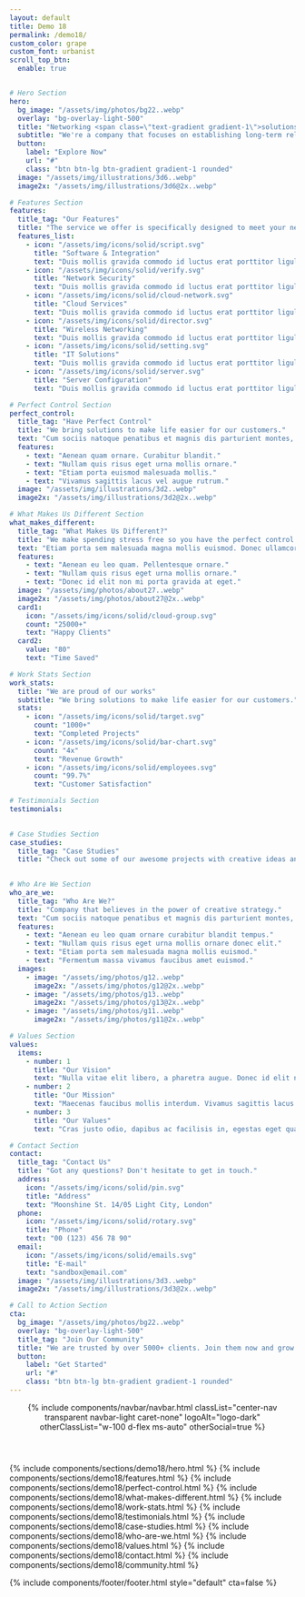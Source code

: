 ```yaml
---
layout: default
title: Demo 18
permalink: /demo18/
custom_color: grape
custom_font: urbanist
scroll_top_btn:
  enable: true 


# Hero Section
hero:
  bg_image: "/assets/img/photos/bg22..webp"
  overlay: "bg-overlay-light-500"
  title: "Networking <span class=\"text-gradient gradient-1\">solutions</span> for worldwide communication"
  subtitle: "We're a company that focuses on establishing long-term relationships with customers."
  button:
    label: "Explore Now"
    url: "#"
    class: "btn btn-lg btn-gradient gradient-1 rounded"
  image: "/assets/img/illustrations/3d6..webp"
  image2x: "/assets/img/illustrations/3d6@2x..webp"

# Features Section
features:
  title_tag: "Our Features"
  title: "The service we offer is specifically designed to meet your needs."
  features_list:
    - icon: "/assets/img/icons/solid/script.svg"
      title: "Software & Integration"
      text: "Duis mollis gravida commodo id luctus erat porttitor ligula, eget lacinia odio sem aget elit nullam quis risus eget."
    - icon: "/assets/img/icons/solid/verify.svg"
      title: "Network Security"
      text: "Duis mollis gravida commodo id luctus erat porttitor ligula, eget lacinia odio sem aget elit nullam quis risus eget."
    - icon: "/assets/img/icons/solid/cloud-network.svg"
      title: "Cloud Services"
      text: "Duis mollis gravida commodo id luctus erat porttitor ligula, eget lacinia odio sem aget elit nullam quis risus eget."
    - icon: "/assets/img/icons/solid/director.svg"
      title: "Wireless Networking"
      text: "Duis mollis gravida commodo id luctus erat porttitor ligula, eget lacinia odio sem aget elit nullam quis risus eget."
    - icon: "/assets/img/icons/solid/setting.svg"
      title: "IT Solutions"
      text: "Duis mollis gravida commodo id luctus erat porttitor ligula, eget lacinia odio sem aget elit nullam quis risus eget."
    - icon: "/assets/img/icons/solid/server.svg"
      title: "Server Configuration"
      text: "Duis mollis gravida commodo id luctus erat porttitor ligula, eget lacinia odio sem aget elit nullam quis risus eget."

# Perfect Control Section
perfect_control:
  title_tag: "Have Perfect Control"
  title: "We bring solutions to make life easier for our customers."
  text: "Cum sociis natoque penatibus et magnis dis parturient montes, nascetur ridiculus mus. Cras justo odio, dapibus ac facilisis in, egestas eget quam. Praesent commodo cursus magna, vel scelerisque nisl consectetur et. Vivamus sagittis lacus vel augue rutrum."
  features:
    - text: "Aenean quam ornare. Curabitur blandit."
    - text: "Nullam quis risus eget urna mollis ornare."
    - text: "Etiam porta euismod malesuada mollis."
    - text: "Vivamus sagittis lacus vel augue rutrum."
  image: "/assets/img/illustrations/3d2..webp"
  image2x: "/assets/img/illustrations/3d2@2x..webp"

# What Makes Us Different Section
what_makes_different:
  title_tag: "What Makes Us Different?"
  title: "We make spending stress free so you have the perfect control."
  text: "Etiam porta sem malesuada magna mollis euismod. Donec ullamcorper nulla non metus auctor fringilla. Morbi leo risus, porta ac consectetur ac, vestibulum at eros. Fusce dapibus, tellus ac cursus. Integer posuere erat a ante venenatis dapibus posuere velit."
  features:
    - text: "Aenean eu leo quam. Pellentesque ornare."
    - text: "Nullam quis risus eget urna mollis ornare."
    - text: "Donec id elit non mi porta gravida at eget."
  image: "/assets/img/photos/about27..webp"
  image2x: "/assets/img/photos/about27@2x..webp"
  card1:
    icon: "/assets/img/icons/solid/cloud-group.svg"
    count: "25000+"
    text: "Happy Clients"
  card2:
    value: "80"
    text: "Time Saved"

# Work Stats Section
work_stats:
  title: "We are proud of our works"
  subtitle: "We bring solutions to make life easier for our customers."
  stats:
    - icon: "/assets/img/icons/solid/target.svg"
      count: "1000+"
      text: "Completed Projects"
    - icon: "/assets/img/icons/solid/bar-chart.svg"
      count: "4x"
      text: "Revenue Growth"
    - icon: "/assets/img/icons/solid/employees.svg"
      count: "99.7%"
      text: "Customer Satisfaction"

# Testimonials Section
testimonials:
  

# Case Studies Section
case_studies:
  title_tag: "Case Studies"
  title: "Check out some of our awesome projects with creative ideas and great design."
  

# Who Are We Section
who_are_we:
  title_tag: "Who Are We?"
  title: "Company that believes in the power of creative strategy."
  text: "Cum sociis natoque penatibus et magnis dis parturient montes, nascetur ridiculus mus. Cras justo odio, dapibus ac facilisis in, egestas eget quam. Praesent commodo cursus magna, vel scelerisque nisl consectetur et. Cum sociis natoque penatibus et magnis dis parturient montes, nascetur ridiculus mus. Aenean lacinia bibendum nulla sed."
  features:
    - text: "Aenean eu leo quam ornare curabitur blandit tempus."
    - text: "Nullam quis risus eget urna mollis ornare donec elit."
    - text: "Etiam porta sem malesuada magna mollis euismod."
    - text: "Fermentum massa vivamus faucibus amet euismod."
  images:
    - image: "/assets/img/photos/g12..webp"
      image2x: "/assets/img/photos/g12@2x..webp"
    - image: "/assets/img/photos/g13..webp"
      image2x: "/assets/img/photos/g13@2x..webp"
    - image: "/assets/img/photos/g11..webp"
      image2x: "/assets/img/photos/g11@2x..webp"

# Values Section
values:
  items:
    - number: 1
      title: "Our Vision"
      text: "Nulla vitae elit libero, a pharetra augue. Donec id elit non mi porta gravida at eget. Fusce dapibus tellus."
    - number: 2
      title: "Our Mission"
      text: "Maecenas faucibus mollis interdum. Vivamus sagittis lacus vel augue laoreet. Sed posuere consectetur."
    - number: 3
      title: "Our Values"
      text: "Cras justo odio, dapibus ac facilisis in, egestas eget quam. Praesent commodo cursus magna scelerisque."

# Contact Section
contact:
  title_tag: "Contact Us"
  title: "Got any questions? Don't hesitate to get in touch."
  address:
    icon: "/assets/img/icons/solid/pin.svg"
    title: "Address"
    text: "Moonshine St. 14/05 Light City, London"
  phone:
    icon: "/assets/img/icons/solid/rotary.svg"
    title: "Phone"
    text: "00 (123) 456 78 90"
  email:
    icon: "/assets/img/icons/solid/emails.svg"
    title: "E-mail"
    text: "sandbox@email.com"
  image: "/assets/img/illustrations/3d3..webp"
  image2x: "/assets/img/illustrations/3d3@2x..webp"

# Call to Action Section
cta:
  bg_image: "/assets/img/photos/bg22..webp"
  overlay: "bg-overlay-light-500"
  title_tag: "Join Our Community"
  title: "We are trusted by over 5000+ clients. Join them now and grow your business."
  button:
    label: "Get Started"
    url: "#"
    class: "btn btn-lg btn-gradient gradient-1 rounded"
---
```

<div class="content-wrapper">
<header class="wrapper">
{% include components/navbar/navbar.html 
    classList="center-nav transparent navbar-light caret-none"
    logoAlt="logo-dark"
    otherClassList="w-100 d-flex ms-auto"
    otherSocial=true
%}
</header>
<!-- /header -->

{% include components/sections/demo18/hero.html %}
{% include components/sections/demo18/features.html %}
{% include components/sections/demo18/perfect-control.html %}
{% include components/sections/demo18/what-makes-different.html %}
{% include components/sections/demo18/work-stats.html %}
{% include components/sections/demo18/testimonials.html %}
{% include components/sections/demo18/case-studies.html %}
{% include components/sections/demo18/who-are-we.html %}
{% include components/sections/demo18/values.html %}
{% include components/sections/demo18/contact.html %}
{% include components/sections/demo18/community.html %}
</div>
<!-- /.content-wrapper -->
{% include components/footer/footer.html 
  style="default"
  cta=false
%}
